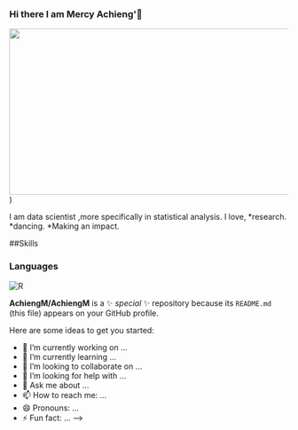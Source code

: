 ### Hi there I am Mercy Achieng'👋


<div align="center">
 <img src="https://media.giphy.com/media/1jl173guBKkbvC03rQ/giphy.gif" width="600" height="300"/>
</div>)

I am data scientist ,more specifically in statistical analysis.
I love,
 *research.
 *dancing.
 *Making an impact.

##Skills


### Languages
![R](https://img.shields.io/badge/R-276DC3?style=for-the-badge&logo=r&logoColor=purple)






**AchiengM/AchiengM** is a ✨ _special_ ✨ repository because its `README.md` (this file) appears on your GitHub profile.

Here are some ideas to get you started:

- 🔭 I’m currently working on ...
- 🌱 I’m currently learning ...
- 👯 I’m looking to collaborate on ...
- 🤔 I’m looking for help with ...
- 💬 Ask me about ...
- 📫 How to reach me: ...
- 😄 Pronouns: ...
- ⚡ Fun fact: ...
-->
